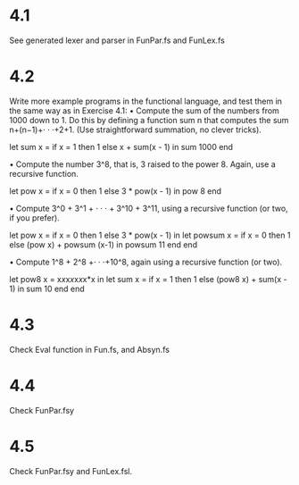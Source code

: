 # 4.1
See generated lexer and parser in FunPar.fs and FunLex.fs

# 4.2 
Write more example programs in the functional language, and test
them in the same way as in Exercise 4.1:
• Compute the sum of the numbers from 1000 down to 1. Do this by defining a function
sum n that computes the sum n+(n−1)+· · ·+2+1. (Use straightforward
summation, no clever tricks).

let sum x = if x = 1 then 1 else x + sum(x - 1) in sum 1000 end

• Compute the number 3^8, that is, 3 raised to the power 8. Again, use a recursive
function.

let pow x = if x = 0 then 1 else 3 * pow(x - 1) in pow 8 end

• Compute 3^0 + 3^1 + · · · + 3^10 + 3^11, using a recursive function (or two, if you
prefer).

let pow x =  if x = 0 then 1 else 3 * pow(x - 1) in let powsum x = if x = 0 then 1 else (pow x) + powsum (x-1) in powsum 11 end end

• Compute 1^8 + 2^8 +· · ·+10^8, again using a recursive function (or two).

let pow8 x = x*x*x*x*x*x*x*x in let sum x = if x = 1 then 1 else (pow8 x) + sum(x - 1) in sum 10 end end

# 4.3
Check Eval function in Fun.fs, and Absyn.fs
# 4.4
Check FunPar.fsy
# 4.5
Check FunPar.fsy and FunLex.fsl. 